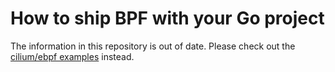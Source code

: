 How to ship BPF with your Go project
===

The information in this repository is out of date. Please check out the [cilium/ebpf examples](https://github.com/cilium/ebpf/tree/master/examples) instead.
